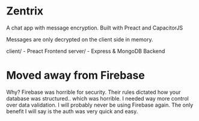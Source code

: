 # Zentrix

A chat app with message encryption.
Built with Preact and CapacitorJS


Messages are only decrypted on the client side in memory.

client/ 
	- Preact Frontend
server/
	- Express & MongoDB Backend
	

# Moved away from Firebase
Why? Firebase was horrible for security. Their rules dictated how your database was structured.. which was horrible. 
I needed way more control over data validation. I will probably never be using Firebase again. The only benefit I will say
is the auth was very quick and easy.
